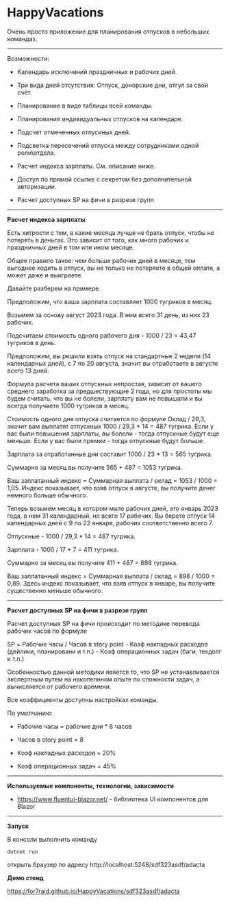# HappyVacations

Очень просто приложение для планирования отпусков в небольших командах.

----------------
Возможности:

* Календарь исключений праздничных и рабочих дней.

* Три вида дней отсутствия: Отпуск, донорские дни, отгул за свой счёт.

* Планирование в виде таблицы всей команды.

* Планирование индивидуальных отпусков на календаре.

* Подсчет отмеченных отпускных дней.

* Подсветка пересечений отпуска между сотрудниками одной роли\отдела.

* Расчет индекса зарплаты. См. описание ниже.

* Доступ по прямой ссылке с секретом без дополнительной авторизации.

* Расчет доступных SP на фичи в разрезе групп

-----

**Расчет индекса зарплаты**

Есть хитрости с тем, в какие месяца лучше не брать отпуск, чтобы не потерять в деньгах. Это зависит от того, как много рабочих и праздничных дней в том или ином месяце.

Общее правило такое: чем больше рабочих дней в месяце, тем выгоднее ходить в отпуск, вы не только не потеряете в общей оплате, а может даже и выиграете.

Давайте разберем на примере.

Предположим, что ваша зарплата составляет 1000 тугриков в месяц.

Возьмем за основу август 2023 года. В нем всего 31 день, из них 23 рабочих.

Подсчитаем стоимость одного рабочего дня - 1000 / 23 = 43,47 тугриков в день.

Предположим, вы решили взять отпуск на стандартные 2 недели (14 календарных дней), с 7 по 20 августа, значит вы отработаете в августе всего 13 дней.

Формула расчета ваших отпускных непростая, зависит от вашего среднего заработка за предшествующие 2 года, но для простоты мы будем считать, что вы не болели, зарплату вам не повышали и вы всегда получаете 1000 тугриков в месяц.

Стоимость одного дня отпуска считается по формуле Оклад / 29,3, значит вам выплатят отпускных 1000 / 29,3 * 14 = 487 тугрика.
Если у вас были повышения зарплаты, вы болели - тогда отпускные будут еще меньше. Если у вас были премии - тогда отпускные будут больше.

Зарплата за отработанные дни составит 1000 / 23 * 13 = 565 тугрика.

Суммарно за месяц вы получите 565 + 487 = 1053 тугрика.

Ваш заплатанный индекс = Суммарная выплата / оклад = 1053 / 1000 = 1,05. Индекс показывает, что взяв отпуск в августе, вы получите денег немного больше обычного.

Теперь возьмем месяц в котором мало рабочих дней, это январь 2023 года, в нем 31 календарный, но всего 17 рабочих.
Вы берете отпуск 14 календарных дней с 9 по 22 января, рабочих соответственно всего 7.

Отпускные - 1000 / 29,3 * 14 = 487 тугрика.

Зарплата - 1000 / 17 * 7 = 411 тугрика.

Суммарно за месяц вы получите 411 + 487 = 898 тугрика.

Ваш заплатанный индекс = Суммарная выплата / оклад = 898 / 1000 = 0,89. Здесь индекс показывает, что взяв отпуск в январе, вы получите существенно меньше обычного.

-----

**Расчет доступных SP на фичи в разрезе групп**

Расчет доступных SP на фичи происходит по методике перевода рабочих часов по формуле

SP = Рабочие часы / Часов в story point - Коэф накладных расходов (дейлики, планировани и т.п.) - Коэф операционных задач (баги, техдолг и т.п.)

Особенностью данной методики явяется то, что SP не устанавливается экспертным путем на накопелнном опыте по сложности задач, а вычисляется от рабочего времени.

Все коэффициенты доступны настройках команды.

По умолчанию:

* Рабочие часы = рабочие дни * 8 часов

* Часов в story point = 8

* Коэф накладных расходов = 20%

* Коэф операционных задач = 45%



------

**Используемые компоненты, технологии, зависимости**

* https://www.fluentui-blazor.net/ - библиотека UI компонентов для Blazor

---------

**Запуск**

В консоли выполнить команду 

`dotnet run`

открыть браузер по адресу  http://localhost:5248/sdf323asdf/adacta

**Демо стенд**

https://for7raid.github.io/HappyVacations/sdf323asdf/adacta